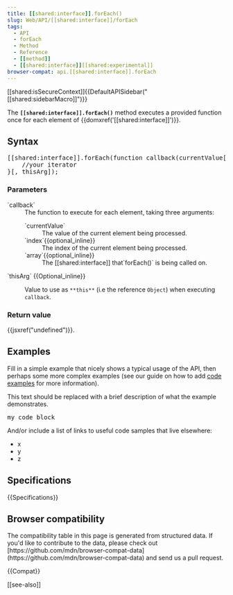```yaml
---
title: [[shared:interface]].forEach()
slug: Web/API/[[shared:interface]]/forEach
tags:
  - API
  - forEach
  - Method
  - Reference
  - [[method]]
  - [[shared:interface]][[shared:experimental]]
browser-compat: api.[[shared:interface]].forEach
---
```

<div>[[shared:isSecureContext]]{{DefaultAPISidebar("[[shared:sidebarMacro]]")}}

The **`[[shared:interface]].forEach()`** method executes a provided function once for each element of {{domxref('[[shared:interface]]')}}.

## Syntax

<pre class="brush: js">[[shared:interface]].forEach(function callback(currentValue[, index[, array]]) {
    //your iterator
}[, thisArg]);</pre>

### Parameters

<dl>

<dt>`callback`</dt>

<dd>The function to execute for each element, taking three arguments:

<dl>

<dt>`currentValue`</dt>

<dd>The value of the current element being processed.</dd>

<dt>`index`{{optional_inline}}</dt>

<dd>The index of the current element being processed.</dd>

<dt>`array`{{optional_inline}}</dt>

<dd>The [[shared:interface]] that`forEach()` is being called on.</dd>

</dl>

</dd>

<dt>`thisArg` {{Optional_inline}}</dt>

<dd>

Value to use as `**this**` (i.e the reference `Object`) when executing `callback`.

</dd>

</dl>

### Return value

{{jsxref("undefined")}}.

## Examples

Fill in a simple example that nicely shows a typical usage of the API, then perhaps some more complex examples (see our guide on how to add [code examples](/en-US/docs/MDN/Contribute/Structures/Code_examples) for more information).

This text should be replaced with a brief description of what the example demonstrates.

<pre class="brush: js">my code block</pre>

And/or include a list of links to useful code samples that live elsewhere:

*   x
*   y
*   z

## Specifications

{{Specifications}}

## Browser compatibility

<div class="hidden">The compatibility table in this page is generated from structured data. If you'd like to contribute to the data, please check out [https://github.com/mdn/browser-compat-data](https://github.com/mdn/browser-compat-data) and send us a pull request.</div>

{{Compat}}

[[see-also]]